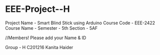 # EEE-Project--H
Project Name - Smart Blind Stick using Arduino
Course Code - EEE-2422
Course Name - 
Semester - 5th
Section - 5AF

//Members! Please add your Name & ID 

Group - H
C201216 Kanita Haider
